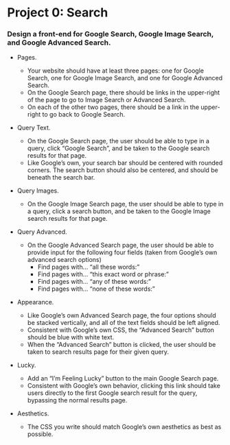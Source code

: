 # Project 0: Search


### Design a front-end for Google Search, Google Image Search, and Google Advanced Search. 

- Pages. 
  - Your website should have at least three pages: one for Google Search, one for Google Image Search, and one for Google Advanced Search.
  - On the Google Search page, there should be links in the upper-right of the page to go to Image Search or Advanced Search. 
  - On each of the other two pages, there should be a link in the upper-right to go back to Google Search.

- Query Text. 
  - On the Google Search page, the user should be able to type in a query, click “Google Search”, and be taken to the Google search results for that page.
  - Like Google’s own, your search bar should be centered with rounded corners. The search button should also be centered, and should be beneath the search bar.
  
- Query Images. 
  - On the Google Image Search page, the user should be able to type in a query, click a search button, and be taken to the Google Image search results for that page.

- Query Advanced. 
  - On the Google Advanced Search page, the user should be able to provide input for the following four fields (taken from Google’s own advanced search options)
    - Find pages with… “all these words:”
    - Find pages with… “this exact word or phrase:”
    - Find pages with… “any of these words:”
    - Find pages with… “none of these words:”

- Appearance.
  - Like Google’s own Advanced Search page, the four options should be stacked vertically, and all of the text fields should be left aligned.
  - Consistent with Google’s own CSS, the “Advanced Search” button should be blue with white text. 
  - When the “Advanced Search” button is clicked, the user should be taken to search results page for their given query.

- Lucky. 
  - Add an “I’m Feeling Lucky” button to the main Google Search page. 
  - Consistent with Google’s own behavior, clicking this link should take users directly to the first Google search result for the query, bypassing the normal results page.

- Aesthetics. 
  - The CSS you write should match Google’s own aesthetics as best as possible.
